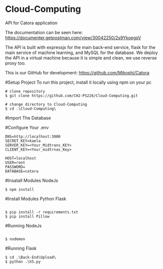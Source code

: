 # Cloud-Computing

API for Catora application

The documentation can be seen here: https://documenter.getpostman.com/view/30042250/2s9YkoegsV

The API is built with expressjs for the main back-end service, flask for the main service of machine learning, and MySQL for the database. We deploy the API in a virtual machine because it is simple and clean, we use reverse proxy too.

This is our GitHub for development: https://github.com/Mikophi/Catora


#Setup Project
To run this project, install it locally using npm on your pc

```
# clone repository
$ git clone https://github.com/CH2-PS226/Cloud-Computing.git

# change directory to Cloud-Computing
$ cd .\Cloud-Computing\

```

#Import The Database


#Configure Your .env

```
DNS=http://localhost:3000
SECRET_KEY=kaela
SERVER_KEY=<Your_Midtrans_KEY>
CLIENT_KEY=<Your_midtrnas_Key>

HOST=localhost
USER=root
PASSWORD=
DATABASE=catora

```


#Insatall Modules NodeJs

```
$ npm install

```

#Install Modules Python Flask

```

$ pip install -r requirements.txt
$ pip install Pillow

```

#Running NodeJs

```

$ nodemon

```

#Running Flask

```
$ cd .\Back-End\Upload\
$ python .\h5.py

```


